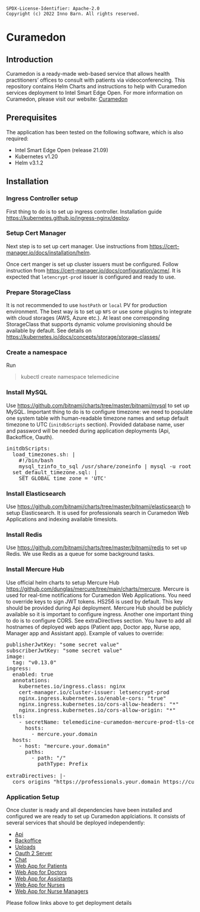 ```text
SPDX-License-Identifier: Apache-2.0
Copyright (c) 2022 Inno Barn. All rights reserved.
```
# Curamedon

## Introduction
Curamedon is a ready-made web-based service that allows health practitioners’ offices to consult with patients via videoconferencing.
This repository contains Helm Charts and instructions to help with Curamedon services deployment to Intel Smart Edge Open.
For more information on Curamedon, please visit our website: [Curamedon](https://curamedon.com)

## Prerequisites
The application has been tested on the following software, which is also required:

* Intel Smart Edge Open (release 21.09)
* Kubernetes v1.20
* Helm v3.1.2

## Installation

### Ingress Controller setup
First thing to do is to set up ingress controller. Installation guide https://kubernetes.github.io/ingress-nginx/deploy.

### Setup Cert Manager
Next step is to set up cert manager. Use instructions from https://cert-manager.io/docs/installation/helm.

Once cert manger is set up cluster issuers must be configured. Follow instruction from https://cert-manager.io/docs/configuration/acme/.
It is expected that `letencrypt-prod` issuer is configured and ready to use.

### Prepare StorageClass
It is not recommended to use `hostPath` or `local` PV for production environment. The best way is to set up `NFS` or use some
plugins to integrate with cloud storages (AWS, Azure etc.). At least one corresponding StorageClass that supports dynamic volume provisioning should be available by default.
See details on https://kubernetes.io/docs/concepts/storage/storage-classes/

### Create a namespace
Run
> kubectl create namespace telemedicine

### Install MySQL
Use https://github.com/bitnami/charts/tree/master/bitnami/mysql to set up MySQL.
Important thing to do is to configure timezone: we need to populate one system table with human-readable timezone names and setup default
timezone to UTC (`initdbScripts` section). Provided database name, user and password will be needed during
application deployments (Api, Backoffice, Oauth).

<pre>
initdbScripts:
  load_timezones.sh: |
    #!/bin/bash
    mysql_tzinfo_to_sql /usr/share/zoneinfo | mysql -u root - p '<root password here>' mysql
  set_default_timezone.sql: |
    SET GLOBAL time_zone = 'UTC'
</pre>

### Install Elasticsearch
Use https://github.com/bitnami/charts/tree/master/bitnami/elasticsearch to setup Elasticsearch. It is used for professionals search
in Curamedon Web Applications and indexing available timeslots.

### Install Redis
Use https://github.com/bitnami/charts/tree/master/bitnami/redis to set up Redis. We use Redis as a queue for some background tasks.

### Install Mercure Hub

Use official helm charts to setup Mercure Hub https://github.com/dunglas/mercure/tree/main/charts/mercure.
Mercure is used for real-time notifications for Curamedon Web Applications. You need to override keys to sign JWT tokens.
HS256 is used by default. This key should be provided during Api deployment. Mercure Hub should be publicly available so it is important to
configure ingress. Another one important thing to do is to configure CORS. See extraDirectives section. You have to add all
hostnames of deployed web apps (Patient app, Doctor app, Nurse app, Manager app and Assistant app). Example of values to override:

<pre>
publisherJwtKey: "some secret value"
subscriberJwtKey: "some secret value"
image:
  tag: "v0.13.0"
ingress:
  enabled: true
  annotations:
    kubernetes.io/ingress.class: nginx
    cert-manager.io/cluster-issuer: letsencrypt-prod
    nginx.ingress.kubernetes.io/enable-cors: "true"
    nginx.ingress.kubernetes.io/cors-allow-headers: "*"
    nginx.ingress.kubernetes.io/cors-allow-origin: "*"
  tls:
    - secretName: telemedicine-curamedon-mercure-prod-tls-cert
      hosts:
        - mercure.your.domain
  hosts:
    - host: "mercure.your.domain"
      paths:
        - path: "/"
          pathType: Prefix

extraDirectives: |-
  cors_origins "https://professionals.your.domain https://customers.your.domain https://assistants.your.domain https://nurses.your.domain https://managers.your.domain"
</pre>

### Application Setup
Once cluster is ready and all dependencies have been installed and configured we are ready to set up Curamedon applciations.
It consists of several services that should be deployed independently:
- [Api](curamedon-api/README.md)
- [Backoffice](curamedon-backoffice/README.md)
- [Uploads](curamedon-uploads/README.md)
- [Oauth 2 Server](curamedon-oauth/README.md)
- [Chat](curamedon-chat/README.md)
- [Web App for Patients](curamedon-customer-app/README.md)
- [Web App for Doctors](curamedon-professional-app/README.md)
- [Web App for Assistants](curamedon-assistant-app/README.md)
- [Web App for Nurses](curamedon-caregiver-app/README.md)
- [Web App for Nurse Managers](curamedon-manager-app/README.md)

Please follow links above to get deployment details
